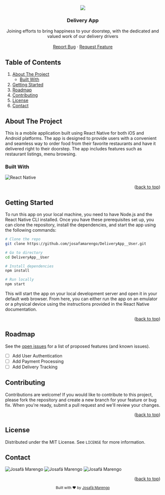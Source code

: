 <a name="readme-top"></a>

  <br />
<div align="center">
  <img src="https://img.icons8.com/external-victoruler-linear-colour-victoruler/64/null/external-delivery-logistics-victoruler-linear-colour-victoruler-1.png"/>

  <h3 align="center">Delivery App</h3>

  <p align="center">
    Joining efforts to bring happiness to your doorstep, with the dedicated and valued work of our delivery drivers
    <br />
    <br />
    <a href="https://github.com/josafamarengo/DeliveryApp__User/issues">Report Bug</a>
    ·
    <a href="https://github.com/josafamarengo/DeliveryApp__User/issues">Request Feature</a>
  </p>

</div>

## Table of Contents
  <ol>
    <li>
      <a href="#about-the-project">About The Project</a>
      <ul>
        <li><a href="#built-with">Built With</a></li>
      </ul>
    </li>
    <li>
      <a href="#getting-started">Getting Started</a>
    </li>
    <li><a href="#roadmap">Roadmap</a></li>
    <li><a href="#contributing">Contributing</a></li>
    <li><a href="#license">License</a></li>
    <li><a href="#contact">Contact</a></li>
  </ol>

## About The Project

This is a mobile application built using React Native for both iOS and Android platforms. The app is designed to provide users with a convenient and seamless way to order food from their favorite restaurants and have it delivered right to their doorstep. The app includes features such as <!-- user authentication,--> restaurant listings, menu browsing<!--, ordering, payment processing, and delivery tracking-->.


### Built With
![React Native](https://img.shields.io/badge/-React%20Native-000000?style=flat&logo=react&logoColor=61DAFB)

<p align="right">(<a href="#readme-top">back to top</a>)</p>

## Getting Started

To run this app on your local machine, you need to have Node.js and the React Native CLI installed. Once you have these prerequisites set up, you can clone the repository, install the dependencies, and start the app using the following commands:

```bash
# Clone the repo
git clone https://github.com/josafamarengo/DeliveryApp__User.git

# Go to directory
cd DeliveryApp__User

# Install dependencies
npm install

# Run locally
npm start
```

This will start the app on your local development server and open it in your default web browser. From here, you can either run the app on an emulator or a physical device using the instructions provided in the React Native documentation.

<p align="right">(<a href="#readme-top">back to top</a>)</p>

## Roadmap

See the [open issues](https://github.com/josafamarengo/DeliveryApp__User/issues) for a list of proposed features (and known issues).

- [ ] Add User Authentication 
- [ ] Add Payment Processing
- [ ] Add Delivery Tracking

## Contributing

Contributions are welcome! If you would like to contribute to this project, please fork the repository and create a new branch for your feature or bug fix. When you're ready, submit a pull request and we'll review your changes.

<p align="right">(<a href="#readme-top">back to top</a>)</p>

## License

Distributed under the MIT License. See `LICENSE` for more information.

## Contact

![Josafá Marengo](https://img.shields.io/badge/-Linkedin-000000?style=flat&logo=Linkedin&logoColor=white&link=https://www.linkedin.com/in/josafamarengo/)
![Josafá Marengo](https://img.shields.io/badge/-Email-000000?style=flat&logo=Gmail&logoColor=white&link=https://josafa.com.br/#contact)
![Josafá Marengo](https://img.shields.io/badge/-Portfolio-000000?style=flat&logo=Google-Chrome&logoColor=white&link=https://josafa.com.br/)


<p align="right">(<a href="#readme-top">back to top</a>)</p>

<div align="center">
  <sub>Built with ❤︎ by <a href="https://josafa.com.br">Josafá Marengo</a>
</div>





<!-- MARKDOWN LINKS & IMAGES -->
<!-- https://www.markdownguide.org/basic-syntax/#reference-style-links -->
[contributors-shield]: https://img.shields.io/github/contributors/josafamarengo/DeliveryApp__User?style=for-the-badge
[contributors-url]: https://github.com/josafamarengo/DeliveryApp__User/graphs/contributors
[forks-shield]: https://img.shields.io/github/forks/josafamarengo/DeliveryApp__User?style=for-the-badge
[forks-url]: https://github.com/josafamarengo/DeliveryApp__User/network/members
[stars-shield]: https://img.shields.io/github/stars/josafamarengo/DeliveryApp__User?style=for-the-badge
[stars-url]: https://github.com/josafamarengo/DeliveryApp__User/stargazers
[issues-shield]: https://img.shields.io/github/issues/josafamarengo/DeliveryApp__User?style=for-the-badge
[issues-url]: https://github.com/josafamarengo/DeliveryApp__User/issues
[license-shield]: https://img.shields.io/github/license/josafamarengo/DeliveryApp__User?style=for-the-badge
[license-url]: https://github.com/josafamarengo/DeliveryApp__User/blob/master/LICENSE.txt

<!--===== SOCIAL =====-->
[linkedin-shield]: https://img.shields.io/badge/LinkedIn-0077B5?style=for-the-badge&logo=linkedin&logoColor=white
[linkedin-url]: https://linkedin.com/in/josafamarengo

[leetcode-shield]: https://img.shields.io/badge/-LeetCode-FFA116?style=for-the-badge&logo=LeetCode&logoColor=black
[leetcode-url]: https://leetcode.com/josafamarengo/

[codepen-shield]: https://img.shields.io/badge/Codepen-000000?style=for-the-badge&logo=codepen&logoColor=white
[codepen-url]: https://codepen.io/josafamarengo

[hackerearth-shield]: https://img.shields.io/badge/HackerEarth-%232C3454.svg?&style=for-the-badge&logo=HackerEarth&logoColor=Blue
[hackerearth-url]: https://www.hackerearth.com/@josafabmarengo

[twitch-shield]: https://img.shields.io/badge/Twitch-9146FF?style=for-the-badge&logo=twitch&logoColor=white
[twitch-url]: https://www.twitch.tv/josafamarengo

[youtube-shield]: https://img.shields.io/badge/YouTube-FF0000?style=for-the-badge&logo=youtube&logoColor=white
[youtube-url]: https://www.youtube.com/channel/UCraUQSH-tLy8jI1R_hzbTkg

[Picpay-shield]: https://img.shields.io/badge/picpay-21C25E?style=for-the-badge&logo=picpay&logoColor=white
[Picpay-url]: https://picpay.me/josafamarengo

[Fiverr-shield]: https://img.shields.io/badge/fiverr-1DBF73?style=for-the-badge&logo=fiverr&logoColor=white
[Fiverr-url]: https://www.fiverr.com/josafmarengo?up_rollout=true

[Upwork-shield]: https://img.shields.io/badge/UpWork-6FDA44?style=for-the-badge&logo=Upwork&logoColor=white
[Upwork-url]: https://www.upwork.com/freelancers/~01cede7d02c9821506?viewMode=1


<!--===== UTILITIES =====-->

[Notion]: https://img.shields.io/badge/Notion-000000?style=for-the-badge&logo=notion&logoColor=white

[Trello]: https://img.shields.io/badge/Trello-0052CC?style=for-the-badge&logo=trello&logoColor=white

[product-screenshot]: images/screenshot.png

<!--===== TECHNOLOGIES =====-->
[Next.js]: https://img.shields.io/badge/next.js-000000?style=for-the-badge&logo=nextdotjs&logoColor=white

[React.js]: https://img.shields.io/badge/React-20232A?style=for-the-badge&logo=react&logoColor=61DAFB

[React-Native]: https://img.shields.io/badge/React_Native-20232A?style=for-the-badge&logo=react&logoColor=61DAFB

[Angular.io]: https://img.shields.io/badge/Angular-DD0031?style=for-the-badge&logo=angular&logoColor=white

[HTML5]: https://img.shields.io/badge/HTML5-E34F26?style=for-the-badge&logo=html5&logoColor=white

[CSS3]: https://img.shields.io/badge/CSS3-1572B6?style=for-the-badge&logo=css3&logoColor=white

[SaSS]: https://img.shields.io/badge/Sass-CC6699?style=for-the-badge&logo=sass&logoColor=white

[Tailwind]: https://img.shields.io/badge/Tailwind_CSS-38B2AC?style=for-the-badge&logo=tailwind-css&logoColor=white

[Styled-Components]: https://img.shields.io/badge/styled--components-DB7093?style=for-the-badge&logo=styled-components&logoColor=white

[Java]: https://img.shields.io/badge/Java-ED8B00?style=for-the-badge&logo=java&logoColor=white

[Spring]: https://img.shields.io/badge/Spring-6DB33F?style=for-the-badge&logo=spring&logoColor=white

[MySQL]: https://img.shields.io/badge/MySQL-00000F?style=for-the-badge&logo=mysql&logoColor=white

[PostgreSQL]: https://img.shields.io/badge/PostgreSQL-316192?style=for-the-badge&logo=postgresql&logoColor=white

[SQLite]: https://img.shields.io/badge/SQLite-07405E?style=for-the-badge&logo=sqlite&logoColor=white

[MongoDB]: https://img.shields.io/badge/MongoDB-4EA94B?style=for-the-badge&logo=mongodb&logoColor=white

[Unity]: https://img.shields.io/badge/Unity-100000?style=for-the-badge&logo=unity&logoColor=white

[def]: https://example.com
